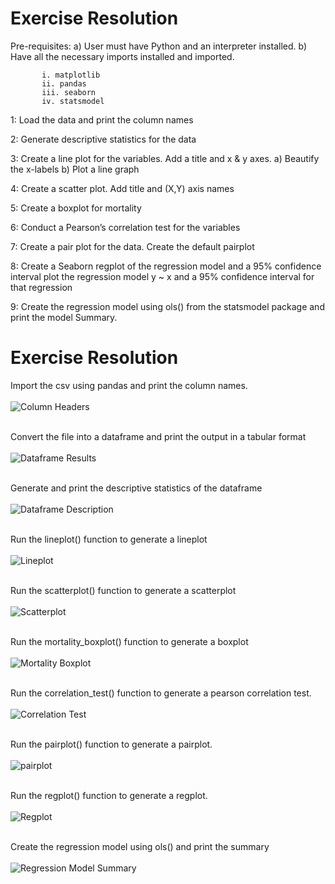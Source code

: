 # Exercise Resolution
  Pre-requisites:
    a) User must have Python and an interpreter installed.
    b) Have all the necessary imports installed and imported.
    
           i. matplotlib
           ii. pandas
           iii. seaborn
           iv. statsmodel
           
  1: Load the data and print the column names

  2: Generate descriptive statistics for the data

  3: Create a line plot for the variables. Add a title and x & y axes.
      a) Beautify the x-labels
      b) Plot a line graph

  4: Create a scatter plot. Add title and (X,Y) axis names

  5: Create a boxplot for mortality

  6: Conduct a Pearson’s correlation test for the variables

  7: Create a pair plot for the data. Create the default pairplot

  8: Create a Seaborn regplot of the regression model and a 95% confidence interval plot the regression model y ~ x and a 95% confidence interval for      that regression

  9: Create the regression model using ols() from the statsmodel package and print the model Summary.
  
  
# Exercise Resolution
  Import the csv using pandas and print the column names.
  <br />
  <br />
  ![Column Headers](https://github.com/Jomondi/Latitude_Mortality/blob/main/Images/Column%20Headers.png)
  <br />
  <br />
  
  
  Convert the file into a dataframe and print the output in a tabular format
  <br />
  <br />
  ![Dataframe Results](https://github.com/Jomondi/Latitude_Mortality/blob/main/Images/DataFrame.png)
  <br />
  <br />
  
    
  Generate and print the descriptive statistics of the dataframe
  <br />
  <br />
  ![Dataframe Description](https://github.com/Jomondi/Latitude_Mortality/blob/main/Images/DataFrame%20Description.png)
  <br />
  <br />
 
  
  Run the lineplot() function to generate a lineplot
  <br />
  <br />
  ![Lineplot](https://github.com/Jomondi/Latitude_Mortality/blob/main/Images/Lineplot.png)
  <br />
  <br />
  
  
  Run the scatterplot() function to generate a scatterplot
  <br />
  <br />
  ![Scatterplot](https://github.com/Jomondi/Latitude_Mortality/blob/main/Images/Scatterplot.png)
  <br />
  <br />
  
  
  Run the mortality_boxplot() function to generate a boxplot
  <br />
  <br />
  ![Mortality Boxplot](https://github.com/Jomondi/Latitude_Mortality/blob/main/Images/Boxplot.png)
  <br />
  <br />
  
  Run the correlation_test() function to generate a pearson correlation test.
  <br />
  <br />
  ![Correlation Test](https://github.com/Jomondi/Latitude_Mortality/blob/main/Images/Correlation%20Test%20Results.png)
  <br />
  <br />
  
  Run the pairplot() function to generate a pairplot.
  <br />
  <br />
  ![pairplot](https://github.com/Jomondi/Latitude_Mortality/blob/main/Images/Pairplot.png)
  <br />
  <br />
  
  Run the regplot() function to generate a regplot.
  <br />
  <br />
  ![Regplot](https://github.com/Jomondi/Latitude_Mortality/blob/main/Images/Regplot.png)
  <br />
  <br />
  
  Create the regression model using ols() and print the summary
  <br />
  <br />
  ![Regression Model Summary](https://github.com/Jomondi/Latitude_Mortality/blob/main/Images/OLS%20Regression%20Results.png)
